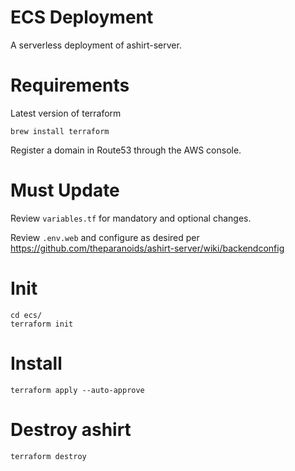 # ECS Deployment
A serverless deployment of ashirt-server.

# Requirements

Latest version of terraform

```
brew install terraform
```

Register a domain in Route53 through the AWS console.

# Must Update

Review `variables.tf` for mandatory and optional changes.

Review `.env.web` and configure as desired per https://github.com/theparanoids/ashirt-server/wiki/backendconfig

# Init

```
cd ecs/
terraform init
```

# Install

```
terraform apply --auto-approve
```

# Destroy ashirt
```
terraform destroy
```
